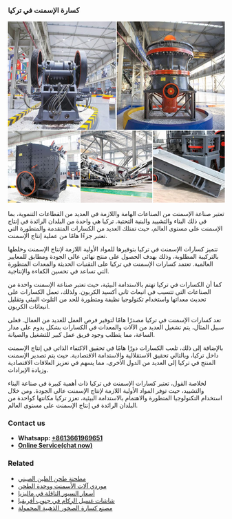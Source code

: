 <h3>كسارة الإسمنت في تركيا</h3><img src='1701852717.jpg' alt=''><p>تعتبر صناعة الإسمنت من الصناعات الهامة واللازمة في العديد من القطاعات التنموية، بما في ذلك البناء والتشييد والبنية التحتية. تركيا هي واحدة من البلدان الرائدة في إنتاج الإسمنت على مستوى العالم، حيث تمتلك العديد من الكسارات المتقدمة والمتطورة التي تعتبر جزءًا هامًا من عملية إنتاج الإسمنت.</p><p>تتميز كسارات الإسمنت في تركيا بتوفيرها للمواد الأولية اللازمة لإنتاج الإسمنت وخلطها بالتركيبة المطلوبة، وذلك بهدف الحصول على منتج نهائي عالي الجودة ومطابق للمعايير العالمية. تعتمد كسارات الإسمنت في تركيا على التقنيات الحديثة والمعدات المتطورة التي تساعد في تحسين الكفاءة والإنتاجية.</p><p>كما أن الكسارات في تركيا تهتم بالاستدامة البيئية، حيث تعتبر صناعة الإسمنت واحدة من الصناعات التي تتسبب في انبعاث ثاني أكسيد الكربون. ولذلك، تعمل الكسارات على تحديث معداتها واستخدام تكنولوجيا نظيفة ومتطورة للحد من التلوث البيئي وتقليل انبعاثات الكربون.</p><p>تعد كسارات الإسمنت في تركيا مصدرًا هامًا لتوفير فرص العمل للعديد من العمال. فعلى سبيل المثال، يتم تشغيل العديد من الآلات والمعدات في الكسارات بشكل يدوم على مدار الساعة، مما يتطلب وجود فريق عمل كبير للتشغيل والصيانة.</p><p>بالإضافة إلى ذلك، تلعب الكسارات دورًا هامًا في تحقيق الاكتفاء الذاتي في إنتاج الإسمنت داخل تركيا، وبالتالي تحقيق الاستقلالية والاستدامة الاقتصادية. حيث يتم تصدير الإسمنت المنتج في تركيا إلى العديد من الدول الأخرى، مما يسهم في تعزيز العلاقات الاقتصادية وزيادة الإيرادات.</p><p>لخلاصة القول، تعتبر كسارات الإسمنت في تركيا ذات أهمية كبيرة في صناعة البناء والتشييد، حيث توفر المواد الأولية اللازمة لإنتاج الإسمنت عالي الجودة. ومن خلال استخدام التكنولوجيا المتطورة والاهتمام بالاستدامة البيئية، تعزز تركيا مكانتها كواحدة من البلدان الرائدة في إنتاج الإسمنت على مستوى العالم.</p><h3>Contact us</h3><ul><li><strong>Whatsapp:&nbsp;<a href="https://wa.me/8613661969651">+8613661969651</a></strong></li><li><a href="https://swt.shibang-china.com/?git&amp;zhl&amp;كسارة الإسمنت في تركيا"><strong>Online Service(chat now)</strong></a></li></ul><h3>Related</h3><ul><li><a href='مطحنة طحن الطين الصيني.md'>مطحنة طحن الطين الصيني</a></li><li><a href='موردي آلات الأسمنت ووحدة الطحن.md'>موردي آلات الأسمنت ووحدة الطحن</a></li><li><a href='أسعار السيور الناقلة في ماليزيا.md'>أسعار السيور الناقلة في ماليزيا</a></li><li><a href='شاشات غسيل الركام في جنوب أفريقيا.md'>شاشات غسيل الركام في جنوب أفريقيا</a></li><li><a href='مصنع كسارة الصخور الذهبية المحمولة.md'>مصنع كسارة الصخور الذهبية المحمولة</a></li></ul>